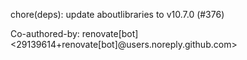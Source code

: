 chore(deps): update aboutlibraries to v10.7.0 (#376)

Co-authored-by: renovate[bot] <29139614+renovate[bot]@users.noreply.github.com>
